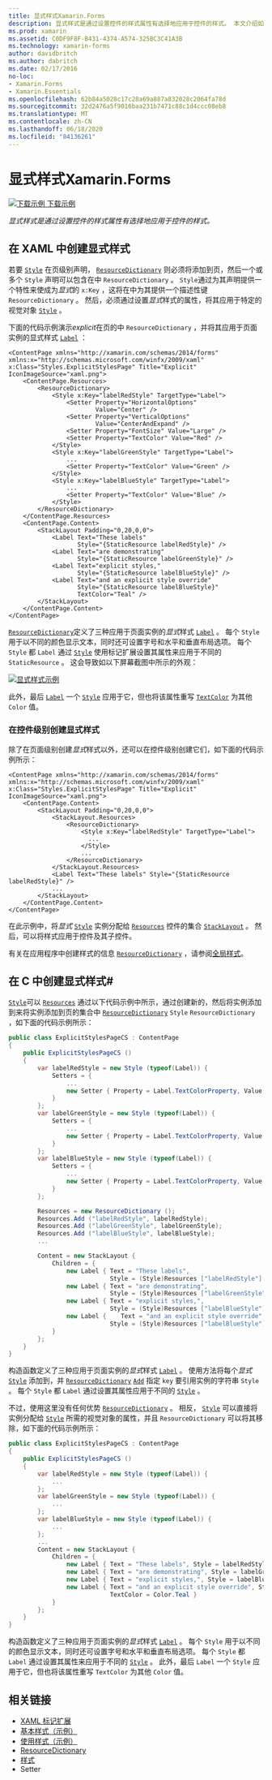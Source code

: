 ```yaml
---
title: 显式样式Xamarin.Forms
description: 显式样式是通过设置控件的样式属性有选择地应用于控件的样式。 本文介绍如何在应用程序中使用显式样式 Xamarin.Forms 。
ms.prod: xamarin
ms.assetid: C0DF9F8F-B431-4374-A574-325BC3C41A3B
ms.technology: xamarin-forms
author: davidbritch
ms.author: dabritch
ms.date: 02/17/2016
no-loc:
- Xamarin.Forms
- Xamarin.Essentials
ms.openlocfilehash: 62b84a5028c17c28a69a887a832028c2064fa78d
ms.sourcegitcommit: 32d2476a5f9016baa231b7471c88c1d4ccc08eb8
ms.translationtype: MT
ms.contentlocale: zh-CN
ms.lasthandoff: 06/18/2020
ms.locfileid: "84136261"
---
```

# <a name="explicit-styles-in-xamarinforms"></a>显式样式Xamarin.Forms

[![下载示例](~/media/shared/download.png) 下载示例](https://docs.microsoft.com/samples/xamarin/xamarin-forms-samples/userinterface-styles-basicstyles)

_显式样式是通过设置控件的样式属性有选择地应用于控件的样式。_

## <a name="create-an-explicit-style-in-xaml"></a>在 XAML 中创建显式样式

若要 [`Style`](xref:Xamarin.Forms.Style) 在页级别声明， [`ResourceDictionary`](xref:Xamarin.Forms.ResourceDictionary) 则必须将添加到页，然后一个或多个 `Style` 声明可以包含在中 `ResourceDictionary` 。 `Style`通过为其声明提供一个特性来使成为*显式*的 `x:Key` ，这将在中为其提供一个描述性键 `ResourceDictionary` 。 然后，必须通过设置*显式*样式的属性，将其应用于特定的视觉对象 [`Style`](xref:Xamarin.Forms.NavigableElement.Style) 。

下面的代码示例演示*explicit*在页的中 `ResourceDictionary` ，并将其应用于页面实例的显式样式 [`Label`](xref:Xamarin.Forms.Label) ：

```xaml
<ContentPage xmlns="http://xamarin.com/schemas/2014/forms" xmlns:x="http://schemas.microsoft.com/winfx/2009/xaml" x:Class="Styles.ExplicitStylesPage" Title="Explicit" IconImageSource="xaml.png">
    <ContentPage.Resources>
        <ResourceDictionary>
            <Style x:Key="labelRedStyle" TargetType="Label">
                <Setter Property="HorizontalOptions"
                        Value="Center" />
                <Setter Property="VerticalOptions"
                        Value="CenterAndExpand" />
                <Setter Property="FontSize" Value="Large" />
                <Setter Property="TextColor" Value="Red" />
            </Style>
            <Style x:Key="labelGreenStyle" TargetType="Label">
                ...
                <Setter Property="TextColor" Value="Green" />
            </Style>
            <Style x:Key="labelBlueStyle" TargetType="Label">
                ...
                <Setter Property="TextColor" Value="Blue" />
            </Style>
        </ResourceDictionary>
    </ContentPage.Resources>
    <ContentPage.Content>
        <StackLayout Padding="0,20,0,0">
            <Label Text="These labels"
                   Style="{StaticResource labelRedStyle}" />
            <Label Text="are demonstrating"
                   Style="{StaticResource labelGreenStyle}" />
            <Label Text="explicit styles,"
                   Style="{StaticResource labelBlueStyle}" />
            <Label Text="and an explicit style override"
                   Style="{StaticResource labelBlueStyle}"
                   TextColor="Teal" />
        </StackLayout>
    </ContentPage.Content>
</ContentPage>
```

[`ResourceDictionary`](xref:Xamarin.Forms.ResourceDictionary)定义了三种应用于页面实例的*显式*样式 [`Label`](xref:Xamarin.Forms.Label) 。 每个 `Style` 用于以不同的颜色显示文本，同时还可设置字号和水平和垂直布局选项。 每个 `Style` 都 `Label` 通过 [`Style`](xref:Xamarin.Forms.NavigableElement.Style) 使用标记扩展设置其属性来应用于不同的 `StaticResource` 。 这会导致如以下屏幕截图中所示的外观：

[![显式样式示例](explicit-images/explicit-styles.png)](explicit-images/explicit-styles-large.png#lightbox)

此外，最后 [`Label`](xref:Xamarin.Forms.Label) 一个 [`Style`](xref:Xamarin.Forms.Style) 应用于它，但也将该属性重写 [`TextColor`](xref:Xamarin.Forms.Label.TextColor) 为其他 `Color` 值。

### <a name="create-an-explicit-style-at-the-control-level"></a>在控件级别创建显式样式

除了在页面级别创建*显式*样式以外，还可以在控件级别创建它们，如下面的代码示例所示：

```xaml
<ContentPage xmlns="http://xamarin.com/schemas/2014/forms" xmlns:x="http://schemas.microsoft.com/winfx/2009/xaml" x:Class="Styles.ExplicitStylesPage" Title="Explicit" IconImageSource="xaml.png">
    <ContentPage.Content>
        <StackLayout Padding="0,20,0,0">
            <StackLayout.Resources>
                <ResourceDictionary>
                    <Style x:Key="labelRedStyle" TargetType="Label">
                      ...
                    </Style>
                    ...
                </ResourceDictionary>
            </StackLayout.Resources>
            <Label Text="These labels" Style="{StaticResource labelRedStyle}" />
            ...
        </StackLayout>
    </ContentPage.Content>
</ContentPage>
```

在此示例中，将*显式* [`Style`](xref:Xamarin.Forms.Style) 实例分配给 [`Resources`](xref:Xamarin.Forms.VisualElement.Resources) 控件的集合 [`StackLayout`](xref:Xamarin.Forms.StackLayout) 。 然后，可以将样式应用于控件及其子控件。

有关在应用程序中创建样式的信息 [`ResourceDictionary`](xref:Xamarin.Forms.ResourceDictionary) ，请参阅[全局样式](~/xamarin-forms/user-interface/styles/application.md)。

## <a name="create-an-explicit-style-in-c35"></a>在 C 中创建显式样式&#35;

[`Style`](xref:Xamarin.Forms.Style)可以 [`Resources`](xref:Xamarin.Forms.VisualElement.Resources) 通过以下代码示例中所示，通过创建新的，然后将实例添加到来将实例添加到页的集合中 [`ResourceDictionary`](xref:Xamarin.Forms.ResourceDictionary) `Style` `ResourceDictionary` ，如下面的代码示例所示：

```csharp
public class ExplicitStylesPageCS : ContentPage
{
    public ExplicitStylesPageCS ()
    {
        var labelRedStyle = new Style (typeof(Label)) {
            Setters = {
                ...
                new Setter { Property = Label.TextColorProperty, Value = Color.Red    }
            }
        };
        var labelGreenStyle = new Style (typeof(Label)) {
            Setters = {
                ...
                new Setter { Property = Label.TextColorProperty, Value = Color.Green }
            }
        };
        var labelBlueStyle = new Style (typeof(Label)) {
            Setters = {
                ...
                new Setter { Property = Label.TextColorProperty, Value = Color.Blue }
            }
        };

        Resources = new ResourceDictionary ();
        Resources.Add ("labelRedStyle", labelRedStyle);
        Resources.Add ("labelGreenStyle", labelGreenStyle);
        Resources.Add ("labelBlueStyle", labelBlueStyle);
        ...

        Content = new StackLayout {
            Children = {
                new Label { Text = "These labels",
                            Style = (Style)Resources ["labelRedStyle"] },
                new Label { Text = "are demonstrating",
                            Style = (Style)Resources ["labelGreenStyle"] },
                new Label { Text = "explicit styles,",
                            Style = (Style)Resources ["labelBlueStyle"] },
                new Label {    Text = "and an explicit style override",
                            Style = (Style)Resources ["labelBlueStyle"], TextColor = Color.Teal }
            }
        };
    }
}
```

构造函数定义了三种应用于页面实例的*显式*样式 [`Label`](xref:Xamarin.Forms.Label) 。 使用方法将每个*显式* [`Style`](xref:Xamarin.Forms.Style) 添加到，并 [`ResourceDictionary`](xref:Xamarin.Forms.ResourceDictionary) [`Add`](xref:Xamarin.Forms.ResourceDictionary.Add(System.String,System.Object)) 指定 `key` 要引用实例的字符串 `Style` 。 每个 `Style` 都 `Label` 通过设置其属性应用于不同的 [`Style`](xref:Xamarin.Forms.NavigableElement.Style) 。

不过，使用这里没有任何优势 [`ResourceDictionary`](xref:Xamarin.Forms.ResourceDictionary) 。 相反， [`Style`](xref:Xamarin.Forms.Style) 可以直接将实例分配给 [`Style`](xref:Xamarin.Forms.NavigableElement.Style) 所需的视觉对象的属性，并且 `ResourceDictionary` 可以将其移除，如下面的代码示例所示：

```csharp
public class ExplicitStylesPageCS : ContentPage
{
    public ExplicitStylesPageCS ()
    {
        var labelRedStyle = new Style (typeof(Label)) {
            ...
        };
        var labelGreenStyle = new Style (typeof(Label)) {
            ...
        };
        var labelBlueStyle = new Style (typeof(Label)) {
            ...
        };
        ...
        Content = new StackLayout {
            Children = {
                new Label { Text = "These labels", Style = labelRedStyle },
                new Label { Text = "are demonstrating", Style = labelGreenStyle },
                new Label { Text = "explicit styles,", Style = labelBlueStyle },
                new Label { Text = "and an explicit style override", Style = labelBlueStyle,
                            TextColor = Color.Teal }
            }
        };
    }
}
```

构造函数定义了三种应用于页面实例的*显式*样式 [`Label`](xref:Xamarin.Forms.Label) 。 每个 `Style` 用于以不同的颜色显示文本，同时还可设置字号和水平和垂直布局选项。 每个 `Style` 都 `Label` 通过设置其属性来应用于不同的 [`Style`](xref:Xamarin.Forms.NavigableElement.Style) 。 此外，最后 `Label` 一个 `Style` 应用于它，但也将该属性重写 `TextColor` 为其他 `Color` 值。

## <a name="related-links"></a>相关链接

- [XAML 标记扩展](~/xamarin-forms/xaml/xaml-basics/xaml-markup-extensions.md)
- [基本样式（示例）](https://docs.microsoft.com/samples/xamarin/xamarin-forms-samples/userinterface-styles-basicstyles)
- [使用样式（示例）](https://docs.microsoft.com/samples/xamarin/xamarin-forms-samples/workingwithstyles)
- [ResourceDictionary](xref:Xamarin.Forms.ResourceDictionary)
- [样式](xref:Xamarin.Forms.Style)
- [](xref:Xamarin.Forms.Setter)Setter
